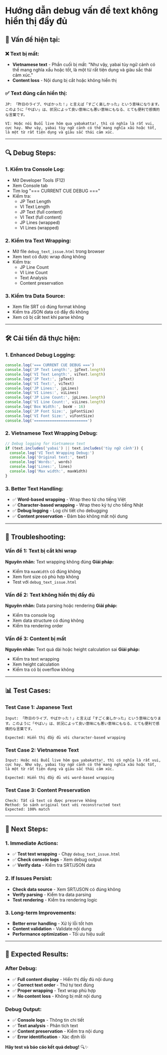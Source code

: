 # Hướng dẫn debug vấn đề text không hiển thị đầy đủ

## 🐛 **Vấn đề hiện tại:**

### ❌ **Text bị mất:**
- **Vietnamese text** - Phần cuối bị mất: "Như vậy, yabai tùy ngữ cảnh có thể mang nghĩa xấu hoặc tốt, là một từ rất tiện dụng và giàu sắc thái cảm xúc."
- **Content loss** - Nội dung bị cắt hoặc không hiển thị

### ✅ **Text đúng cần hiển thị:**
```
JP: 「昨日のライブ、やばかった！」と言えば「すごく楽しかった」という意味になります。このように「やばい」は、状況によって良い意味にも悪い意味にもなる、とても便利で感情的な言葉です。

VI: Hoặc nói Buổi live hôm qua yabakatta!, thì có nghĩa là rất vui, cực hay. Như vậy, yabai tùy ngữ cảnh có thể mang nghĩa xấu hoặc tốt, là một từ rất tiện dụng và giàu sắc thái cảm xúc.
```

---

## 🔍 **Debug Steps:**

### **1. Kiểm tra Console Log:**
- Mở Developer Tools (F12)
- Xem Console tab
- Tìm log "=== CURRENT CUE DEBUG ==="
- Kiểm tra:
  - JP Text Length
  - VI Text Length
  - JP Text (full content)
  - VI Text (full content)
  - JP Lines (wrapped)
  - VI Lines (wrapped)

### **2. Kiểm tra Text Wrapping:**
- Mở file `debug_text_issue.html` trong browser
- Xem text có được wrap đúng không
- Kiểm tra:
  - JP Line Count
  - VI Line Count
  - Text Analysis
  - Content preservation

### **3. Kiểm tra Data Source:**
- Xem file SRT có đúng format không
- Kiểm tra JSON data có đầy đủ không
- Xem có bị cắt text khi parse không

---

## 🛠️ **Cải tiến đã thực hiện:**

### **1. Enhanced Debug Logging:**
```javascript
console.log('=== CURRENT CUE DEBUG ===')
console.log('JP Text Length:', jpText.length)
console.log('VI Text Length:', viText.length)
console.log('JP Text:', jpText)
console.log('VI Text:', viText)
console.log('JP Lines:', jpLines)
console.log('VI Lines:', viLines)
console.log('JP Line Count:', jpLines.length)
console.log('VI Line Count:', viLines.length)
console.log('Box Width:', boxW - 16)
console.log('JP Font Size:', jpFontSize)
console.log('VI Font Size:', viFontSize)
console.log('========================')
```

### **2. Vietnamese Text Wrapping Debug:**
```javascript
// Debug logging for Vietnamese text
if (text.includes('yabai') || text.includes('tùy ngữ cảnh')) {
  console.log('VI Text Wrapping Debug:')
  console.log('Original text:', text)
  console.log('Words:', words)
  console.log('Lines:', lines)
  console.log('Max width:', maxWidth)
}
```

### **3. Better Text Handling:**
- ✅ **Word-based wrapping** - Wrap theo từ cho tiếng Việt
- ✅ **Character-based wrapping** - Wrap theo ký tự cho tiếng Nhật
- ✅ **Debug logging** - Log chi tiết cho debugging
- ✅ **Content preservation** - Đảm bảo không mất nội dung

---

## 🎯 **Troubleshooting:**

### **Vấn đề 1: Text bị cắt khi wrap**
**Nguyên nhân:** Text wrapping không đúng
**Giải pháp:** 
- Kiểm tra `maxWidth` có đúng không
- Xem font size có phù hợp không
- Test với `debug_text_issue.html`

### **Vấn đề 2: Text không hiển thị đầy đủ**
**Nguyên nhân:** Data parsing hoặc rendering
**Giải pháp:**
- Kiểm tra console log
- Xem data structure có đúng không
- Kiểm tra rendering order

### **Vấn đề 3: Content bị mất**
**Nguyên nhân:** Text quá dài hoặc height calculation sai
**Giải pháp:**
- Kiểm tra text wrapping
- Xem height calculation
- Kiểm tra có bị overflow không

---

## 📊 **Test Cases:**

### **Test Case 1: Japanese Text**
```
Input: 「昨日のライブ、やばかった！」と言えば「すごく楽しかった」という意味になります。このように「やばい」は、状況によって良い意味にも悪い意味にもなる、とても便利で感情的な言葉です。

Expected: Hiển thị đầy đủ với character-based wrapping
```

### **Test Case 2: Vietnamese Text**
```
Input: Hoặc nói Buổi live hôm qua yabakatta!, thì có nghĩa là rất vui, cực hay. Như vậy, yabai tùy ngữ cảnh có thể mang nghĩa xấu hoặc tốt, là một từ rất tiện dụng và giàu sắc thái cảm xúc.

Expected: Hiển thị đầy đủ với word-based wrapping
```

### **Test Case 3: Content Preservation**
```
Check: Tất cả text có được preserve không
Method: So sánh original text với reconstructed text
Expected: 100% match
```

---

## 🚀 **Next Steps:**

### **1. Immediate Actions:**
- ✅ **Test text wrapping** - Chạy `debug_text_issue.html`
- ✅ **Check console logs** - Xem debug output
- ✅ **Verify data** - Kiểm tra SRT/JSON data

### **2. If Issues Persist:**
- **Check data source** - Xem SRT/JSON có đúng không
- **Verify parsing** - Kiểm tra data parsing
- **Test rendering** - Kiểm tra rendering logic

### **3. Long-term Improvements:**
- **Better error handling** - Xử lý lỗi tốt hơn
- **Content validation** - Validate nội dung
- **Performance optimization** - Tối ưu hiệu suất

---

## 🎉 **Expected Results:**

### **After Debug:**
- ✅ **Full content display** - Hiển thị đầy đủ nội dung
- ✅ **Correct text order** - Thứ tự text đúng
- ✅ **Proper wrapping** - Text wrap phù hợp
- ✅ **No content loss** - Không bị mất nội dung

### **Debug Output:**
- ✅ **Console logs** - Thông tin chi tiết
- ✅ **Text analysis** - Phân tích text
- ✅ **Content preservation** - Kiểm tra nội dung
- ✅ **Error identification** - Xác định lỗi

**Hãy test và báo cáo kết quả debug!** 🔍✨

